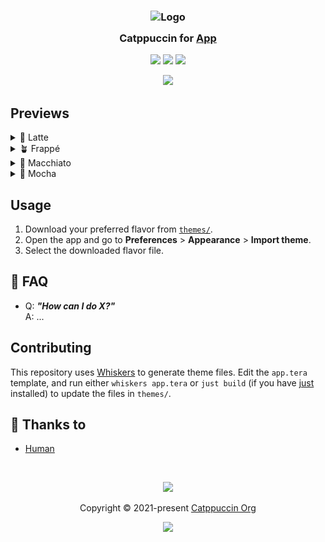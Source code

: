 <h3 align="center">
	<img src="https://raw.githubusercontent.com/catppuccin/catppuccin/main/assets/logos/exports/1544x1544_circle.png" width="100" alt="Logo"/><br/>
	<img src="https://raw.githubusercontent.com/catppuccin/catppuccin/main/assets/misc/transparent.png" height="30" width="0px"/>
	Catppuccin for <a href="https://github.com/catppuccin/template">App</a>
	<img src="https://raw.githubusercontent.com/catppuccin/catppuccin/main/assets/misc/transparent.png" height="30" width="0px"/>
</h3>

<p align="center">
	<a href="https://github.com/catppuccin/template/stargazers"><img src="https://img.shields.io/github/stars/catppuccin/template?colorA=363a4f&colorB=b7bdf8&style=for-the-badge"></a>
	<a href="https://github.com/catppuccin/template/issues"><img src="https://img.shields.io/github/issues/catppuccin/template?colorA=363a4f&colorB=f5a97f&style=for-the-badge"></a>
	<a href="https://github.com/catppuccin/template/contributors"><img src="https://img.shields.io/github/contributors/catppuccin/template?colorA=363a4f&colorB=a6da95&style=for-the-badge"></a>
</p>

<p align="center">
	<img src="https://raw.githubusercontent.com/catppuccin/catppuccin/main/assets/previews/preview.webp"/>
</p>

## Previews

<details>
<summary>🌻 Latte</summary>
<img src="https://raw.githubusercontent.com/catppuccin/catppuccin/main/assets/previews/latte.webp"/>
</details>
<details>
<summary>🪴 Frappé</summary>
<img src="https://raw.githubusercontent.com/catppuccin/catppuccin/main/assets/previews/frappe.webp"/>
</details>
<details>
<summary>🌺 Macchiato</summary>
<img src="https://raw.githubusercontent.com/catppuccin/catppuccin/main/assets/previews/macchiato.webp"/>
</details>
<details>
<summary>🌿 Mocha</summary>
<img src="https://raw.githubusercontent.com/catppuccin/catppuccin/main/assets/previews/mocha.webp"/>
</details>

## Usage

1. Download your preferred flavor from [`themes/`](./themes/).
2. Open the app and go to **Preferences** > **Appearance** > **Import theme**.
3. Select the downloaded flavor file.

<!-- The FAQ section is optional. Remove if needed.-->
## 🙋 FAQ

- Q: **_"How can I do X?"_**\
  A: ...

## Contributing

This repository uses [Whiskers](https://github.com/catppuccin/whiskers) to generate theme files. Edit the `app.tera` template, and run either `whiskers app.tera` or `just build` (if you have [just](https://github.com/casey/just) installed) to update the files in `themes/`.

## 💝 Thanks to

- [Human](https://github.com/catppuccin)

&nbsp;

<p align="center">
	<img src="https://raw.githubusercontent.com/catppuccin/catppuccin/main/assets/footers/gray0_ctp_on_line.svg?sanitize=true" />
</p>

<p align="center">
	Copyright &copy; 2021-present <a href="https://github.com/catppuccin" target="_blank">Catppuccin Org</a>
</p>

<p align="center">
	<a href="https://github.com/catppuccin/catppuccin/blob/main/LICENSE"><img src="https://img.shields.io/static/v1.svg?style=for-the-badge&label=License&message=MIT&logoColor=d9e0ee&colorA=363a4f&colorB=b7bdf8"/></a>
</p>
